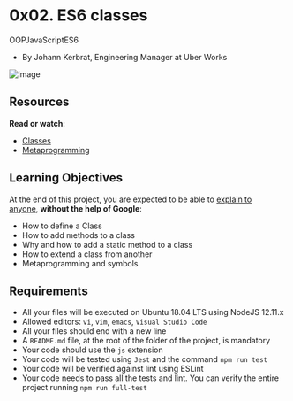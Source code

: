 0x02. ES6 classes
=================

OOPJavaScriptES6

-   By Johann Kerbrat, Engineering Manager at Uber Works

![image](https://user-images.githubusercontent.com/106776383/234061562-ed6bc9f6-b38c-4edf-9358-708a319a1265.png)

Resources
---------

**Read or watch**:

-   [Classes](https://developer.mozilla.org/en-US/docs/Web/JavaScript/Reference/Classes "Classes")
-   [Metaprogramming](https://www.keithcirkel.co.uk/metaprogramming-in-es6-symbols/#symbolspecies "Metaprogramming")

Learning Objectives
-------------------

At the end of this project, you are expected to be able to [explain to anyone](https://fs.blog/feynman-learning-technique/ "explain to anyone"), **without the help of Google**:

-   How to define a Class
-   How to add methods to a class
-   Why and how to add a static method to a class
-   How to extend a class from another
-   Metaprogramming and symbols

Requirements
------------

-   All your files will be executed on Ubuntu 18.04 LTS using NodeJS 12.11.x
-   Allowed editors: `vi`, `vim`, `emacs`, `Visual Studio Code`
-   All your files should end with a new line
-   A `README.md` file, at the root of the folder of the project, is mandatory
-   Your code should use the `js` extension
-   Your code will be tested using `Jest` and the command `npm run test`
-   Your code will be verified against lint using ESLint
-   Your code needs to pass all the tests and lint. You can verify the entire project running `npm run full-test`

